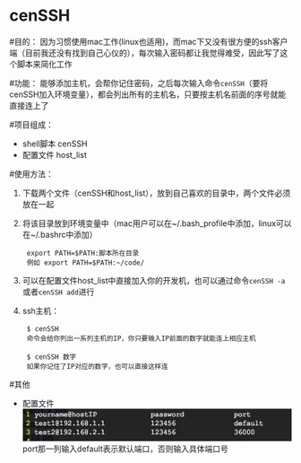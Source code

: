 cenSSH
======
#目的：
因为习惯使用mac工作(linux也适用)，而mac下又没有很方便的ssh客户端（目前我还没有找到自己心仪的），每次输入密码都让我觉得难受，因此写了这个脚本来简化工作

#功能：
能够添加主机，会帮你记住密码，之后每次输入命令`cenSSH`（要将cenSSH加入环境变量），都会列出所有的主机名，只要按主机名前面的序号就能直接连上了

#项目组成：
- shell脚本 cenSSH
- 配置文件 host_list

#使用方法：
1. 下载两个文件（cenSSH和host_list），放到自己喜欢的目录中，两个文件必须放在一起
2. 将该目录放到环境变量中（mac用户可以在~/.bash_profile中添加，linux可以在~/.bashrc中添加）
	
		export PATH=$PATH:脚本所在目录
		例如 export PATH=$PATH:~/code/
3. 可以在配置文件host_list中直接加入你的开发机，也可以通过命令`cenSSH -a`或者`cenSSH add`进行
4. ssh主机：
		
		$ cenSSH
		命令会给你列出一系列主机的IP，你只要输入IP前面的数字就能连上相应主机
		
		$ cenSSH 数字
		如果你记住了IP对应的数字，也可以直接这样连

#其他
- 配置文件  
![配置文件](conf.png)  
port那一列输入default表示默认端口，否则输入具体端口号
